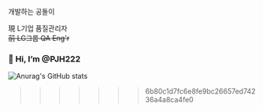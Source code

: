 개발하는 공돌이

現 L기업 품질관리자 <br/> ~~前 LG그룹 QA Eng'r~~

### 👋 Hi, I’m @PJH222

![Anurag's GitHub stats](https://github-readme-stats.vercel.app/api?username=PJH222&show_icons=true&theme=radical)

>>>>>>> 6b80c1d7fc6e8fe9bc26657ed74236a4a8ca4fe0
